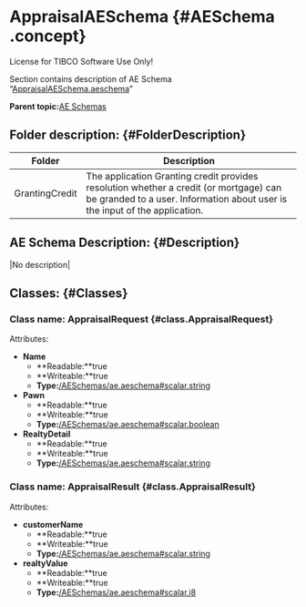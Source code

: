 # AppraisalAESchema {#AESchema .concept}

License for TIBCO Software Use Only!

Section contains description of AE Schema “[AppraisalAESchema.aeschema](AppraisalAESchema.aeschema)”

**Parent topic:**[AE Schemas](../../../../projects/GrantingCredit/common/aeschema.md)

## Folder description: {#FolderDescription}

|Folder|Description|
|------|-----------|
|GrantingCredit|The application Granting credit provides resolution whether a credit \(or mortgage\) can be granded to a user. Information about user is the input of the application.|

## AE Schema Description: {#Description}

|No description|

## Classes: {#Classes}

### Class name: AppraisalRequest {#class.AppraisalRequest}

Attributes:

-   **Name**
    -   **Readable:**true
    -   **Writeable:**true
    -   **Type:**[/AESchemas/ae.aeschema\#scalar.string](../ae.aeschema.md#)
-   **Pawn**
    -   **Readable:**true
    -   **Writeable:**true
    -   **Type:**[/AESchemas/ae.aeschema\#scalar.boolean](../ae.aeschema.md#)
-   **RealtyDetail**
    -   **Readable:**true
    -   **Writeable:**true
    -   **Type:**[/AESchemas/ae.aeschema\#scalar.string](../ae.aeschema.md#)

### Class name: AppraisalResult {#class.AppraisalResult}

Attributes:

-   **customerName**
    -   **Readable:**true
    -   **Writeable:**true
    -   **Type:**[/AESchemas/ae.aeschema\#scalar.string](../ae.aeschema.md#)
-   **realtyValue**
    -   **Readable:**true
    -   **Writeable:**true
    -   **Type:**[/AESchemas/ae.aeschema\#scalar.i8](../ae.aeschema.md#)

